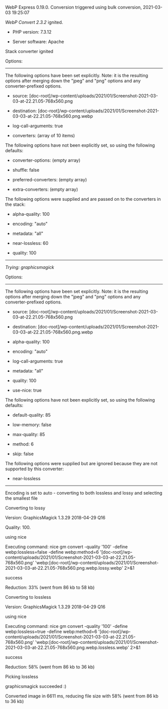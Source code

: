 WebP Express 0.19.0. Conversion triggered using bulk conversion, 2021-03-03 19:25:07

*WebP Convert 2.3.2*  ignited.
- PHP version: 7.3.12
- Server software: Apache

Stack converter ignited

Options:
------------
The following options have been set explicitly. Note: it is the resulting options after merging down the "jpeg" and "png" options and any converter-prefixed options.
- source: [doc-root]/wp-content/uploads/2021/01/Screenshot-2021-03-03-at-22.21.05-768x560.png
- destination: [doc-root]/wp-content/uploads/2021/01/Screenshot-2021-03-03-at-22.21.05-768x560.png.webp
- log-call-arguments: true
- converters: (array of 10 items)

The following options have not been explicitly set, so using the following defaults:
- converter-options: (empty array)
- shuffle: false
- preferred-converters: (empty array)
- extra-converters: (empty array)

The following options were supplied and are passed on to the converters in the stack:
- alpha-quality: 100
- encoding: "auto"
- metadata: "all"
- near-lossless: 60
- quality: 100
------------


*Trying: graphicsmagick* 

Options:
------------
The following options have been set explicitly. Note: it is the resulting options after merging down the "jpeg" and "png" options and any converter-prefixed options.
- source: [doc-root]/wp-content/uploads/2021/01/Screenshot-2021-03-03-at-22.21.05-768x560.png
- destination: [doc-root]/wp-content/uploads/2021/01/Screenshot-2021-03-03-at-22.21.05-768x560.png.webp
- alpha-quality: 100
- encoding: "auto"
- log-call-arguments: true
- metadata: "all"
- quality: 100
- use-nice: true

The following options have not been explicitly set, so using the following defaults:
- default-quality: 85
- low-memory: false
- max-quality: 85
- method: 6
- skip: false

The following options were supplied but are ignored because they are not supported by this converter:
- near-lossless
------------

Encoding is set to auto - converting to both lossless and lossy and selecting the smallest file

Converting to lossy
Version: GraphicsMagick 1.3.29 2018-04-29 Q16 
Quality: 100. 
using nice
Executing command: nice gm convert -quality '100' -define webp:lossless=false -define webp:method=6 '[doc-root]/wp-content/uploads/2021/01/Screenshot-2021-03-03-at-22.21.05-768x560.png' 'webp:[doc-root]/wp-content/uploads/2021/01/Screenshot-2021-03-03-at-22.21.05-768x560.png.webp.lossy.webp' 2>&1
success
Reduction: 33% (went from 86 kb to 58 kb)

Converting to lossless
Version: GraphicsMagick 1.3.29 2018-04-29 Q16 
using nice
Executing command: nice gm convert -quality '100' -define webp:lossless=true -define webp:method=6 '[doc-root]/wp-content/uploads/2021/01/Screenshot-2021-03-03-at-22.21.05-768x560.png' 'webp:[doc-root]/wp-content/uploads/2021/01/Screenshot-2021-03-03-at-22.21.05-768x560.png.webp.lossless.webp' 2>&1
success
Reduction: 58% (went from 86 kb to 36 kb)

Picking lossless
graphicsmagick succeeded :)

Converted image in 6611 ms, reducing file size with 58% (went from 86 kb to 36 kb)
